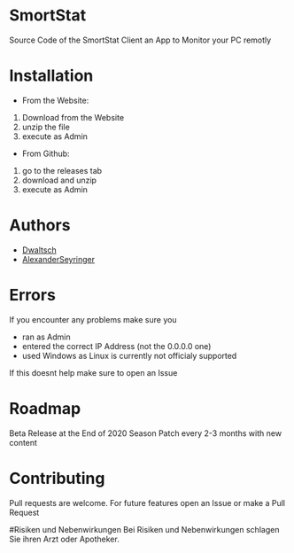 # SmortStat

Source Code of the SmortStat Client an App to Monitor your PC remotly

# Installation

* From the Website:

 1. Download from the Website
 2. unzip the file
 3. execute as Admin

* From Github:
 1. go to the releases tab
 2. download and unzip
 3. execute as Admin
 
# Authors
* [Dwaltsch](https://github.com/dwaltsch)
* [AlexanderSeyringer](https://github.com/alexanderseyringer)
# Errors
If you encounter any problems make sure you
* ran as Admin
* entered the correct IP Address (not the 0.0.0.0 one)
* used Windows as Linux is currently not officialy supported

If this doesnt help make sure to open an Issue

# Roadmap
Beta Release at the End of 2020
Season Patch every 2-3 months with new content

# Contributing
Pull requests are welcome. For future features open an Issue or make a Pull Request

#Risiken und Nebenwirkungen
Bei Risiken und Nebenwirkungen schlagen Sie ihren Arzt oder Apotheker.
